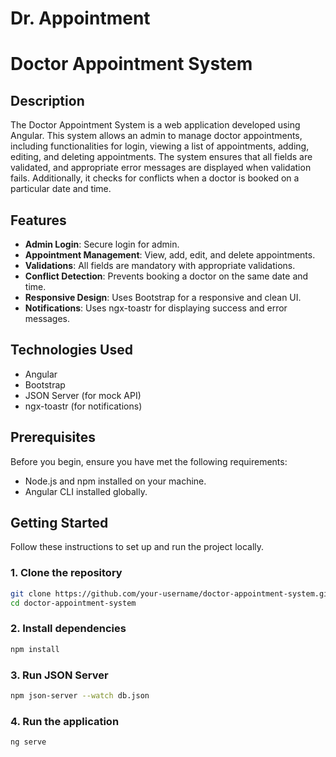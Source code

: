 # Dr. Appointment

# Doctor Appointment System

## Description

The Doctor Appointment System is a web application developed using Angular. This system allows an admin to manage doctor appointments, including functionalities for login, viewing a list of appointments, adding, editing, and deleting appointments. The system ensures that all fields are validated, and appropriate error messages are displayed when validation fails. Additionally, it checks for conflicts when a doctor is booked on a particular date and time.

## Features

- **Admin Login**: Secure login for admin.
- **Appointment Management**: View, add, edit, and delete appointments.
- **Validations**: All fields are mandatory with appropriate validations.
- **Conflict Detection**: Prevents booking a doctor on the same date and time.
- **Responsive Design**: Uses Bootstrap for a responsive and clean UI.
- **Notifications**: Uses ngx-toastr for displaying success and error messages.

## Technologies Used

- Angular
- Bootstrap
- JSON Server (for mock API)
- ngx-toastr (for notifications)

## Prerequisites

Before you begin, ensure you have met the following requirements:

- Node.js and npm installed on your machine.
- Angular CLI installed globally.

## Getting Started

Follow these instructions to set up and run the project locally.

### 1. Clone the repository

```bash
git clone https://github.com/your-username/doctor-appointment-system.git
cd doctor-appointment-system
```

### 2. Install dependencies

```bash
npm install
```

### 3. Run JSON Server

```bash
npm json-server --watch db.json
```


### 4. Run the application

```bash
ng serve
```
